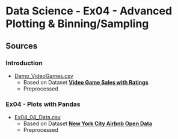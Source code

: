 # Data Science - Ex04 - Advanced Plotting & Binning/Sampling

## Sources

### Introduction

- [Demo_VideoGames.csv](./Demo_VideoGames.csv)
  - Based on Dataset [**Video Game Sales with Ratings**](https://www.kaggle.com/rush4ratio/video-game-sales-with-ratings)
  - Preprocessed

### Ex04 - Plots with Pandas

- [Ex04_04_Data.csv](./Ex04_04_Data.csv)
  - Based on Dataset [**New York City Airbnb Open Data**](https://www.kaggle.com/dgomonov/new-york-city-airbnb-open-data)
  - Preprocessed
  